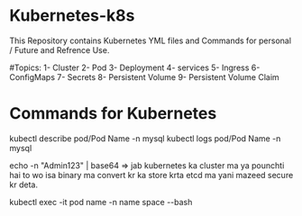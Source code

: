 # Kubernetes-k8s
This Repository contains Kubernetes YML files and Commands for personal / Future and Refrence Use.

#Topics:
   1- Cluster
   2- Pod
   3- Deployment
   4- services
   5- Ingress
   6- ConfigMaps
   7- Secrets
   8- Persistent Volume
   9- Persistent Volume Claim

# Commands for Kubernetes

kubectl describe pod/Pod Name -n mysql
kubectl logs pod/Pod Name -n mysql

echo -n "Admin123" | base64    => jab kubernetes ka cluster ma ya pounchti hai to wo isa binary ma convert kr ka store krta etcd ma yani mazeed secure kr deta.


kubectl exec -it pod name -n name space --bash
